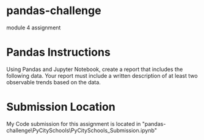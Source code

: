 # pandas-challenge
module 4 assignment

# Pandas Instructions
Using Pandas and Jupyter Notebook, create a report that includes the following data. Your report must include a written description of at least two observable trends based on the data.

# Submission Location
My Code submission for this assignment is located in "pandas-challenge\PyCitySchools\PyCitySchools_Submission.ipynb"